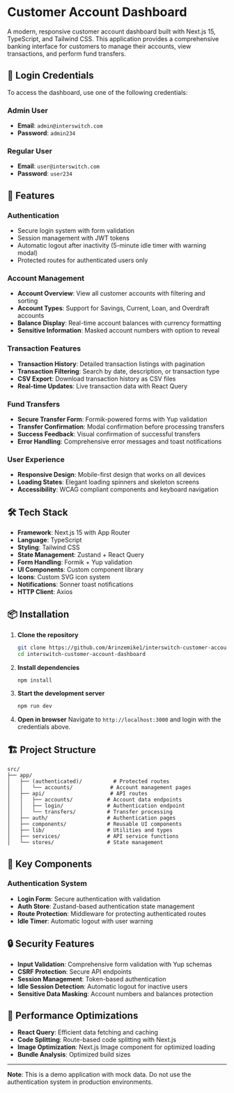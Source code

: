 # Customer Account Dashboard

A modern, responsive customer account dashboard built with Next.js 15, TypeScript, and Tailwind CSS. This application provides a comprehensive banking interface for customers to manage their accounts, view transactions, and perform fund transfers.

## 🔑 Login Credentials

To access the dashboard, use one of the following credentials:

### Admin User

- **Email**: `admin@interswitch.com`
- **Password**: `admin234`

### Regular User

- **Email**: `user@interswitch.com`
- **Password**: `user234`

## 🚀 Features

### Authentication

- Secure login system with form validation
- Session management with JWT tokens
- Automatic logout after inactivity (5-minute idle timer with warning modal)
- Protected routes for authenticated users only

### Account Management

- **Account Overview**: View all customer accounts with filtering and sorting
- **Account Types**: Support for Savings, Current, Loan, and Overdraft accounts
- **Balance Display**: Real-time account balances with currency formatting
- **Sensitive Information**: Masked account numbers with option to reveal

### Transaction Features

- **Transaction History**: Detailed transaction listings with pagination
- **Transaction Filtering**: Search by date, description, or transaction type
- **CSV Export**: Download transaction history as CSV files
- **Real-time Updates**: Live transaction data with React Query

### Fund Transfers

- **Secure Transfer Form**: Formik-powered forms with Yup validation
- **Transfer Confirmation**: Modal confirmation before processing transfers
- **Success Feedback**: Visual confirmation of successful transfers
- **Error Handling**: Comprehensive error messages and toast notifications

### User Experience

- **Responsive Design**: Mobile-first design that works on all devices
- **Loading States**: Elegant loading spinners and skeleton screens
- **Accessibility**: WCAG compliant components and keyboard navigation

## 🛠️ Tech Stack

- **Framework**: Next.js 15 with App Router
- **Language**: TypeScript
- **Styling**: Tailwind CSS
- **State Management**: Zustand + React Query
- **Form Handling**: Formik + Yup validation
- **UI Components**: Custom component library
- **Icons**: Custom SVG icon system
- **Notifications**: Sonner toast notifications
- **HTTP Client**: Axios

## 📦 Installation

1. **Clone the repository**

   ```bash
   git clone https://github.com/Arinzemike1/interswitch-customer-account-dashboard.git
   cd interswitch-customer-account-dashboard
   ```

2. **Install dependencies**

   ```bash
   npm install
   ```

3. **Start the development server**

   ```bash
   npm run dev
   ```

4. **Open in browser**
   Navigate to `http://localhost:3000` and login with the credentials above.

## 🏗️ Project Structure

```
src/
├── app/
│   ├── (authenticated)/          # Protected routes
│   │   └── accounts/            # Account management pages
│   ├── api/                     # API routes
│   │   ├── accounts/           # Account data endpoints
│   │   ├── login/              # Authentication endpoint
│   │   └── transfers/          # Transfer processing
│   ├── auth/                   # Authentication pages
│   ├── components/             # Reusable UI components
│   ├── lib/                    # Utilities and types
│   ├── services/               # API service functions
│   └── stores/                 # State management
```

## 🎯 Key Components

### Authentication System

- **Login Form**: Secure authentication with validation
- **Auth Store**: Zustand-based authentication state management
- **Route Protection**: Middleware for protecting authenticated routes
- **Idle Timer**: Automatic logout with user warning

## 🔒 Security Features

- **Input Validation**: Comprehensive form validation with Yup schemas
- **CSRF Protection**: Secure API endpoints
- **Session Management**: Token-based authentication
- **Idle Session Detection**: Automatic logout for inactive users
- **Sensitive Data Masking**: Account numbers and balances protection

## 🚀 Performance Optimizations

- **React Query**: Efficient data fetching and caching
- **Code Splitting**: Route-based code splitting with Next.js
- **Image Optimization**: Next.js Image component for optimized loading
- **Bundle Analysis**: Optimized build sizes

---

**Note**: This is a demo application with mock data. Do not use the authentication system in production environments.
